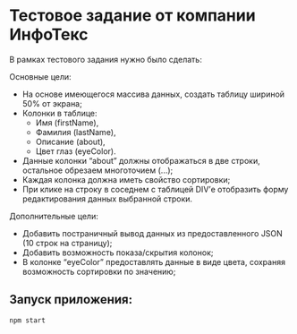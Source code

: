 # Тестовое задание от компании ИнфоТекс

В рамках тестового задания нужно было сделать:

Основные цели:
* На основе имеющегося массива данных, создать таблицу шириной 50% от экрана;
* Колонки в таблице: 
    - Имя (firstName), 
    - Фамилия (lastName), 
    - Описание (about),
    - Цвет глаз (eyeColor).
* Данные колонки “about” должны отображаться в две строки, остальное обрезаем многоточием (...);
* Каждая колонка должна иметь свойство сортировки;
* При клике на строку в соседнем с таблицей DIV’е отобразить форму редактирования данных выбранной строки.

Дополнительные цели:
* Добавить постраничный вывод данных из предоставленного JSON (10 строк на страницу);
* Добавить возможность показа/скрытия колонок;
* В колонке “eyeColor” предоставлять данные в виде цвета, сохраняя возможность сортировки по значению;

## Запуск приложения:
    npm start



